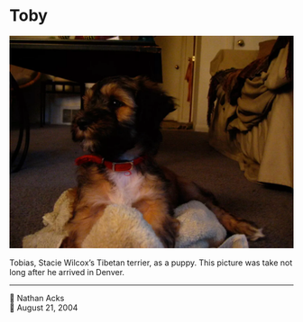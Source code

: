 # Toby

![Tobias, Stacie Wilcox’s Tibetan terrier, laying on the floor of her living room shortly after arriving in Denver](assets/3c1fb6221956e4ae74900df776db8fcd.webp)

Tobias, Stacie Wilcox’s Tibetan terrier, as a puppy. This picture was take not long after he arrived in Denver.

- - - -

👤 Nathan Acks  
📅 August 21, 2004
